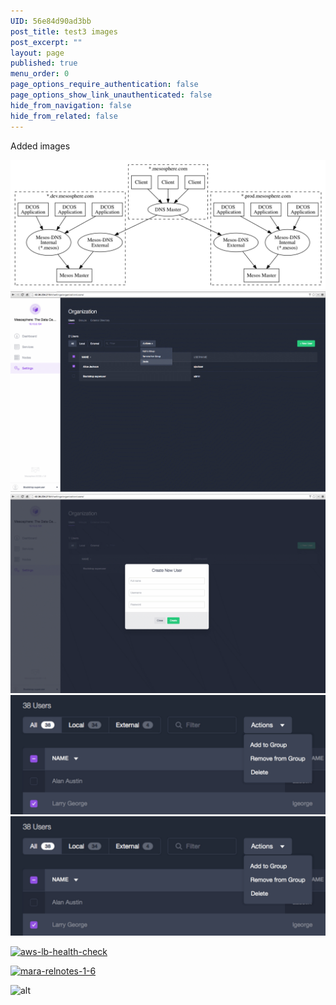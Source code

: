 ```yaml
---
UID: 56e84d90ad3bb
post_title: test3 images
post_excerpt: ""
layout: page
published: true
menu_order: 0
page_options_require_authentication: false
page_options_show_link_unauthenticated: false
hide_from_navigation: false
hide_from_related: false
---
```

Added images

![Alt text][1] ![Alt text][2] ![Alt text][3] ![Alt text][4] ![enable][4]

<a href="https://dev-mesosphere-documentation.pantheon.io/wp-content/uploads/2015/12/aws-lb-health-check.png" rel="attachment wp-att-3013"><img src="https://dev-mesosphere-documentation.pantheon.io/wp-content/uploads/2015/12/aws-lb-health-check.png" alt="aws-lb-health-check" width="615" height="199" class="alignnone size-full wp-image-3013" /></a>

<a href="https://dev-mesosphere-documentation.pantheon.io/wp-content/uploads/2016/03/mara-relnotes-1-6.png" rel="attachment wp-att-3925"><img src="https://dev-mesosphere-documentation.pantheon.io/wp-content/uploads/2016/03/mara-relnotes-1-6-150x150.png" alt="mara-relnotes-1-6" width="150" height="150" class="alignnone size-thumbnail wp-image-3925" /></a>

![alt](/assets/images/ui-installer-success.png)

 [1]: /assets/images/tutorial-cust-domain.png
 [2]: /assets/images/auth-enable-delete-user.gif
 [3]: /assets/images/auth-enable-add-user2.gif
 [4]: /assets/images/auth-enable-modify.png